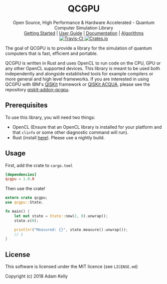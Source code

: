 <h1 align="center">QCGPU</h1>
<div align="center">Open Source, High Performance & Hardware Accelerated - Quantum Computer Simulation Library</div>


<div align="center">
	<a href="https://qcgpu.github.io/qcgpu-rust/book/getting-started.html">Getting Started</a>
    |
    <a href="https://qcgpu.github.io/qcgpu-rust/book/">User Guide</a>
    |
    <a href="https://qcgpu.github.io/qcgpu-rust/doc/qcgpu/index.html">Documentation</a>
    |
    <a href="https://qcgpu.github.io/qcgpu-rust/book/algorithms/algorithms.html">Algorithms</a>
</div>

<div align="center">
	<a href="https://travis-ci.org/QCGPU/qcgpu-rust">
        <img src="https://travis-ci.org/QCGPU/qcgpu-rust.svg?branch=master" alt="Travis-CI">
    </a>
    <a href="https://crates.io/crates/qcgpu">
        <img src="https://img.shields.io/crates/v/qcgpu.svg" alt="Crates.io">
    </a>
</div>

The goal of QCGPU is to provide a library for the simulation of 
quantum computers that is fast, efficient and portable.

QCGPU is written in Rust and uses OpenCL to run code on the CPU, GPU or any other OpenCL supported devices.
This library is meant to be used both independently and alongside 
established tools for example compilers or more general and high level frameworks.
If you are interested in using QCGPU with IBM's [QISKit](http://qiskit.org/) 
framework or [QISKit ACQUA](https://qiskit.org/acqua/), please see 
the repository [qiskit-addon-qcgpu](https://github.com/qcgpu/qiskit-addon-qcgpu).

## Prerequisites

To use this library, you will need two things:

* OpenCL (Ensure that an OpenCL library is installed for your platform and that `clinfo` or some other diagnostic command will run).
* Rust (install [here](https://www.rustup.rs)). Please use a nightly build.

## Usage

First, add the crate to `cargo.toml`

```toml
[dependencies]
qcgpu = 1.0.0 
```

Then use the crate!

```rust
extern crate qcgpu;
use qcgpu::State;

fn main() {
    let mut state = State::new(2, 0).unwrap();
    state.x(0);

    println!("Measured: {}", state.measure().unwrap());
    // 1
}
```

## License

This software is licensed under the MIT licence (see `LICENSE.md`)

Copyright (c) 2018 Adam Kelly


